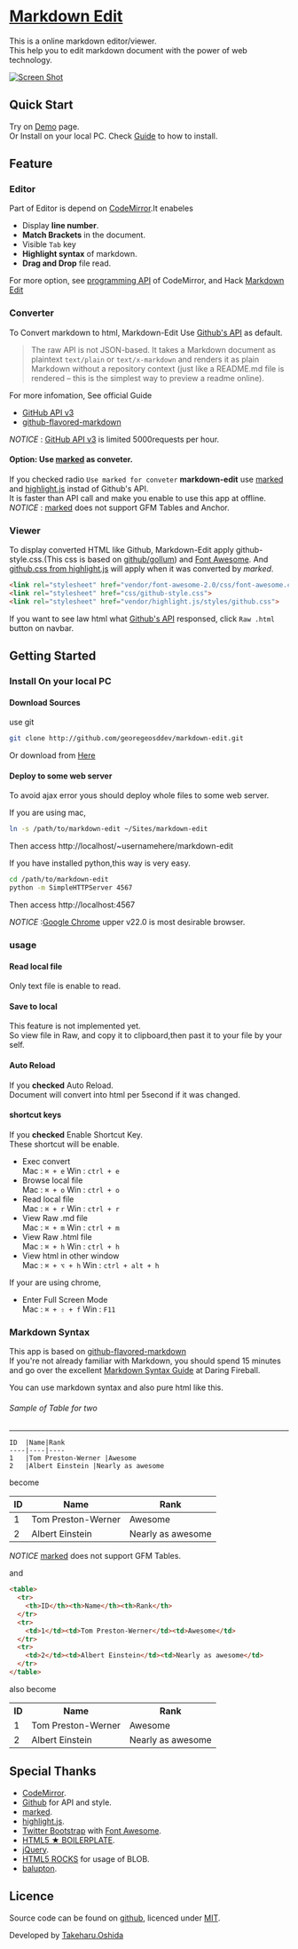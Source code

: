 # [Markdown Edit](http://georgeosddev.github.com/markdown-edit)

This is a online markdown editor/viewer.<br>
This help you to edit markdown document with the power of web technology.

[![Screen Shot](https://raw.github.com/georgeOsdDev/markdown-edit/master/images/ScreenShot.png)](http://georgeosddev.github.com/markdown-edit)

## Quick Start

Try on [Demo](http://georgeosddev.github.com/markdown-edit) page.<br>
Or Install on your local PC. Check [Guide](#on-your-local-pc) to how to install.

## Feature
### Editor
Part of Editor is depend on [CodeMirror](http://codemirror.net/).It enabeles

* Display **line number**.
* **Match Brackets** in the document.
* Visible `Tab` key
* **Highlight syntax** of markdown.
* **Drag and Drop** file read.

For more option, see [programming API](http://codemirror.net/doc/manual.html) of CodeMirror, and Hack [Markdown Edit](http://github.com/georgeosddev/markdown-edit)
  
### Converter
To Convert markdown to html, Markdown-Edit Use [Github's API](http://developer.github.com/v3/markdown/#render-a-markdown-document-in-raw-mode) as default.

> The raw API is not JSON-based. It takes a Markdown document as plaintext `text/plain` or `text/x-markdown` and renders it as plain Markdown without a repository context (just like a README.md file is rendered – this is the simplest way to preview a readme online).

For more infomation, See official Guide 
* [GitHub API v3](http://developer.github.com/v3/markdown/)
* [github-flavored-markdown](http://github.github.com/github-flavored-markdown/)

*NOTICE* : [GitHub API v3](http://developer.github.com/v3/#rate-limiting) is limited 5000requests per hour.

#### Option: Use [marked](https://github.com/chjj/marked) as conveter.
If you checked radio `Use marked for conveter` **markdown-edit** use [marked](https://github.com/chjj/marked) and [highlight.js](http://softwaremaniacs.org/soft/highlight/en/) instad of Github's API.<br>
It is faster than API call and make you enable to use this app at offline.<br>
*NOTICE* : [marked](https://github.com/chjj/marked) does not support GFM Tables and Anchor.


### Viewer
To display converted HTML like Github, Markdown-Edit apply github-style.css.(This css is based on [github/gollum](https://raw.github.com/github/gollum/master/lib/gollum/frontend/public/gollum/css/template.css)) and [Font Awesome](http://fortawesome.github.com/Font-Awesome/).
And [github.css from highlight.js](http://softwaremaniacs.org/media/soft/highlight/test.html) will apply when it was converted by *marked*.

```html
<link rel="stylesheet" href="vendor/font-awesome-2.0/css/font-awesome.css">
<link rel="stylesheet" href="css/github-style.css">
<link rel="stylesheet" href="vendor/highlight.js/styles/github.css">
```

If you want to see law html what [Github's API](http://developer.github.com/v3/markdown/#render-a-markdown-document-in-raw-mode) responsed, click `Raw .html` button on navbar.

## Getting Started

### Install On your local PC

#### Download Sources

use git

```bash
git clone http://github.com/georegeosddev/markdown-edit.git
```

Or download from [Here](https://github.com/georgeOsdDev/markdown-edit/zipball/master)

#### Deploy to some web server
To avoid ajax error yous should deploy whole files to some web server.

If you are using mac,
```bash
ln -s /path/to/markdown-edit ~/Sites/markdown-edit
```
Then access http://localhost/~usernamehere/markdown-edit

If you have installed python,this way is very easy.
```bash
cd /path/to/markdown-edit
python -m SimpleHTTPServer 4567
```
Then access http://localhost:4567

*NOTICE* :[Google Chrome](https://www.google.com/intl/en/chrome/browser/) upper v22.0 is most desirable browser.

### usage

#### Read local file
Only text file is enable to read.

#### Save to local
This feature is not implemented yet.<br>
So view file in Raw, and copy it to clipboard,then past it to your file by your self.

#### Auto Reload
If you **checked** Auto Reload.<br>Document will convert into html per 5second if it was changed.

#### shortcut keys
If you **checked** Enable Shortcut Key.<br>These shortcut will be enable.

* Exec convert<br>
Mac : ```⌘ + e```
Win : ```ctrl + e```
* Browse local file<br>
Mac : ```⌘ + o```
Win : ```ctrl + o```
* Read local file<br>
Mac : ```⌘ + r```
Win : ```ctrl + r```
* View Raw .md file<br>
Mac : ```⌘ + m```
Win : ```ctrl + m```
* View Raw .html file<br>
Mac : ```⌘ + h```
Win : ```ctrl + h```
* View html in other window<br>
Mac : ```⌘ + ⌥ + h```
Win : ```ctrl + alt + h```

If your are using chrome,
* Enter Full Screen Mode<br>
Mac : ```⌘ + ⇧ + f```
Win : ```F11```


### Markdown Syntax

This app is based on [github-flavored-markdown](http://github.github.com/github-flavored-markdown/)<br>
If you're not already familiar with Markdown, you should spend 15 minutes and go over the excellent [Markdown Syntax Guide](http://daringfireball.net/projects/markdown/) at Daring Fireball.

You can use markdown syntax and also pure html like this.

###### Sample of Table for two
-------------

```
ID  |Name|Rank
----|----|----
1   |Tom Preston-Werner |Awesome
2   |Albert Einstein |Nearly as awesome
```

become

ID  |Name|Rank
----|----|----
1   |Tom Preston-Werner |Awesome
2   |Albert Einstein |Nearly as awesome

*NOTICE* [marked](https://github.com/chjj/marked) does not support GFM Tables.

and

```html
<table>
  <tr>
    <th>ID</th><th>Name</th><th>Rank</th>
  </tr>
  <tr>
    <td>1</td><td>Tom Preston-Werner</td><td>Awesome</td>
  </tr>
  <tr>
    <td>2</td><td>Albert Einstein</td><td>Nearly as awesome</td>
  </tr>
</table>
```

also become

<table>
  <tr>
    <th>ID</th><th>Name</th><th>Rank</th>
  </tr>
  <tr>
    <td>1</td><td>Tom Preston-Werner</td><td>Awesome</td>
  </tr>
  <tr>
    <td>2</td><td>Albert Einstein</td><td>Nearly as awesome</td>
  </tr>
</table>



## Special Thanks
 * [CodeMirror](http://codemirror.net/).
 * [Github](http://developer.github.com/) for API and style.
 * [marked](https://github.com/chjj/marked).
 * [highlight.js](http://softwaremaniacs.org/soft/highlight/en/).
 * [Twitter Bootstrap](http://twitter.github.com/bootstrap/) with [Font Awesome](http://fortawesome.github.com/Font-Awesome/).
 * [HTML5 ★ BOILERPLATE](http://html5boilerplate.com/).
 * [jQuery](http://jquery.com/).
 * [HTML5 ROCKS](http://www.html5rocks.com/en/tutorials/file/xhr2/) for usage of BLOB.
 * [balupton](https://github.com/balupton).

## Licence

Source code can be found on [github](https://github.com/georgeOsdDev/markdown-edit), licenced under [MIT](http://opensource.org/licenses/mit-license.php).

Developed by [Takeharu.Oshida](http://about.me/takeharu.oshida)
